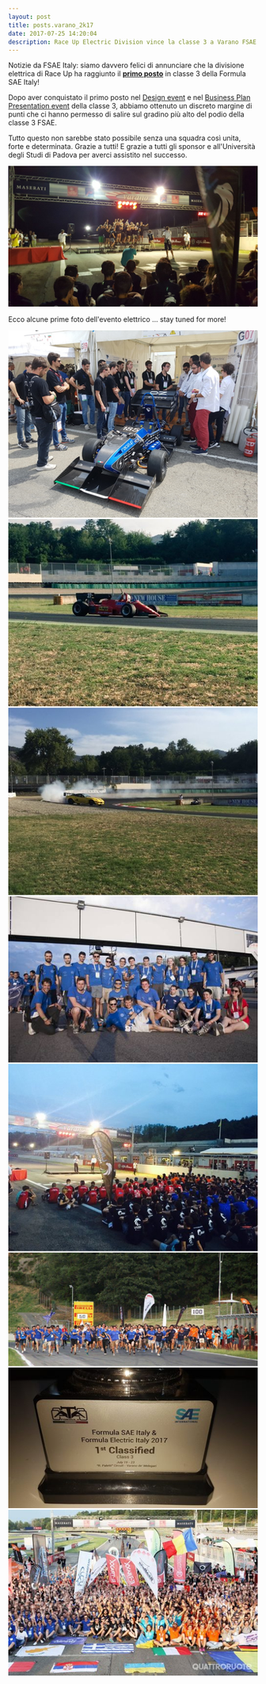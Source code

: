 ```yaml
---
layout: post
title: posts.varano_2k17
date: 2017-07-25 14:20:04
description: Race Up Electric Division vince la classe 3 a Varano FSAE Italy
---
```


Notizie da FSAE Italy: siamo davvero felici di annunciare che la divisione elettrica di Race Up ha raggiunto il **[primo posto](http://www.ata.it/sites/default/files/ranking_class31.pdf)** in classe 3 della Formula SAE Italy!

Dopo aver conquistato il primo posto nel [Design event](http://www.ata.it/sites/default/files/ranking_design_class3.pdf) e nel [Business Plan Presentation event](http://www.ata.it/sites/default/files/ranking_presentation_class3.pdf) della classe 3, abbiamo ottenuto un discreto margine di punti che ci hanno permesso di salire sul gradino più alto del podio della classe 3 FSAE.

Tutto questo non sarebbe stato possibile senza una squadra così unita, forte e determinata. Grazie a tutti! E grazie a tutti gli sponsor e all'Università degli Studi di Padova per averci assistito nel successo.

<a class="image featured"><img src="/images/posts/2017/07/25/podium.jpg" alt="Varano 2017 podium"/></a>

Ecco alcune prime foto dell'evento elettrico ... stay tuned for more!

<!-- flickity -->
<script src="/js/flickity.pkgd.js"></script>
<link rel="stylesheet" href="/css/flickity.css">

<!-- ed -->
<section class="wrapper style3">
    <div>
        <div class="carousel" data-flickity='{ "imagesLoaded": true, "percentPosition": false }'>
		    <a href="/images/posts/2017/07/25/gallery/full/ed/1.jpg">
				<img src="/images/posts/2017/07/25/gallery/ed/1.jpg" alt="Design event (electric division)"/>
			</a>
			<a href="/images/posts/2017/07/25/gallery/full/ed/1b.jpg">
				<img src="/images/posts/2017/07/25/gallery/ed/1b.jpg" alt="Olf F1 show"/>
			</a>
			<a href="/images/posts/2017/07/25/gallery/full/ed/1c.jpg">
				<img src="/images/posts/2017/07/25/gallery/ed/1c.jpg" alt="Ferrari show"/>
			</a>
			<a href="/images/posts/2017/07/25/gallery/full/ed/2.jpg">
				<img src="/images/posts/2017/07/25/gallery/ed/2.jpg" alt="Electric team photo"/>
			</a>
			<a href="/images/posts/2017/07/25/gallery/full/ed/3b.jpg">
				<img src="/images/posts/2017/07/25/gallery/ed/3b.jpg" alt="Final prizegiving"/>
			</a>
			<a href="/images/posts/2017/07/25/gallery/full/ed/3.jpeg">
				<img src="/images/posts/2017/07/25/gallery/ed/3.jpeg" alt="Everyone runs to the circuit"/>
			</a>
			<a href="/images/posts/2017/07/25/gallery/full/ed/4.jpg">
				<img src="/images/posts/2017/07/25/gallery/ed/4.jpg" alt="1st place Class 3 overall"/>
			</a>
			<a href="/images/posts/2017/07/25/gallery/full/ed/5.jpg">
				<img src="/images/posts/2017/07/25/gallery/ed/5.jpg" alt="Teams photo"/>
			</a>
        </div>
    </div>
</section>
